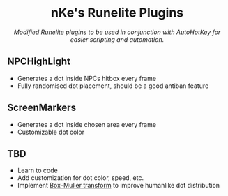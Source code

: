 <div align="center">
  <h1>nKe's Runelite Plugins</h1>
  <p>
    <i>Modified Runelite plugins to be used in conjunction with AutoHotKey for easier scripting and automation.</i>
  </p>
</div>

## NPCHighLight
- Generates a dot inside NPCs hitbox every frame
- Fully randomised dot placement, should be a good antiban feature

## ScreenMarkers
- Generates a dot inside chosen area every frame
- Customizable dot color

## TBD
- Learn to code
- Add customization for dot color, speed, etc.
- Implement <a target="_blank" href="https://en.wikipedia.org/wiki/Box%E2%80%93Muller_transform">Box–Muller transform</a> to improve humanlike dot distribution
